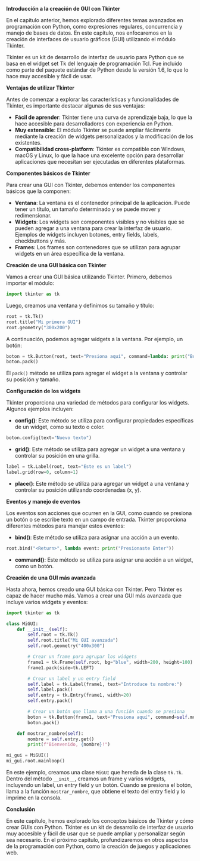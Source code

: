 **Introducción a la creación de GUI con Tkinter**

En el capítulo anterior, hemos explorado diferentes temas avanzados en programación con Python, como expresiones regulares, concurrencia y manejo de bases de datos. En este capítulo, nos enfocaremos en la creación de interfaces de usuario gráficos (GUI) utilizando el módulo Tkinter.

Tkinter es un kit de desarrollo de interfaz de usuario para Python que se basa en el widget set Tk del lenguaje de programación Tcl. Fue incluido como parte del paquete estándar de Python desde la versión 1.6, lo que lo hace muy accesible y fácil de usar.

**Ventajas de utilizar Tkinter**

Antes de comenzar a explorar las características y funcionalidades de Tkinter, es importante destacar algunas de sus ventajas:

* **Fácil de aprender**: Tkinter tiene una curva de aprendizaje baja, lo que la hace accesible para desarrolladores con experiencia en Python.
* **Muy extensible**: El módulo Tkinter se puede ampliar fácilmente mediante la creación de widgets personalizados y la modificación de los existentes.
* **Compatibilidad cross-platform**: Tkinter es compatible con Windows, macOS y Linux, lo que la hace una excelente opción para desarrollar aplicaciones que necesitan ser ejecutadas en diferentes plataformas.

**Componentes básicos de Tkinter**

Para crear una GUI con Tkinter, debemos entender los componentes básicos que la componen:

* **Ventana**: La ventana es el contenedor principal de la aplicación. Puede tener un título, un tamaño determinado y se puede mover y redimensionar.
* **Widgets**: Los widgets son componentes visibles y no visibles que se pueden agregar a una ventana para crear la interfaz de usuario. Ejemplos de widgets incluyen botones, entry fields, labels, checkbuttons y más.
* **Frames**: Los frames son contenedores que se utilizan para agrupar widgets en un área específica de la ventana.

**Creación de una GUI básica con Tkinter**

Vamos a crear una GUI básica utilizando Tkinter. Primero, debemos importar el módulo:
```python
import tkinter as tk
```
Luego, creamos una ventana y definimos su tamaño y título:
```python
root = tk.Tk()
root.title("Mi primera GUI")
root.geometry("300x200")
```
A continuación, podemos agregar widgets a la ventana. Por ejemplo, un botón:
```python
boton = tk.Button(root, text="Presiona aquí", command=lambda: print("Botón presionado"))
boton.pack()
```
El `pack()` método se utiliza para agregar el widget a la ventana y controlar su posición y tamaño.

**Configuración de los widgets**

Tkinter proporciona una variedad de métodos para configurar los widgets. Algunos ejemplos incluyen:

* **config()**: Este método se utiliza para configurar propiedades específicas de un widget, como su texto o color.
```python
boton.config(text="Nuevo texto")
```
* **grid()**: Este método se utiliza para agregar un widget a una ventana y controlar su posición en una grilla.
```python
label = tk.Label(root, text="Este es un label")
label.grid(row=0, column=1)
```
* **place()**: Este método se utiliza para agregar un widget a una ventana y controlar su posición utilizando coordenadas (x, y).

**Eventos y manejo de eventos**

Los eventos son acciones que ocurren en la GUI, como cuando se presiona un botón o se escribe texto en un campo de entrada. Tkinter proporciona diferentes métodos para manejar estos eventos:

* **bind()**: Este método se utiliza para asignar una acción a un evento.
```python
root.bind("<Return>", lambda event: print("Presionaste Enter"))
```
* **command()**: Este método se utiliza para asignar una acción a un widget, como un botón.

**Creación de una GUI más avanzada**

Hasta ahora, hemos creado una GUI básica con Tkinter. Pero Tkinter es capaz de hacer mucho más. Vamos a crear una GUI más avanzada que incluye varios widgets y eventos:

```python
import tkinter as tk

class MiGUI:
    def __init__(self):
        self.root = tk.Tk()
        self.root.title("Mi GUI avanzada")
        self.root.geometry("400x300")

        # Crear un frame para agrupar los widgets
        frame1 = tk.Frame(self.root, bg="blue", width=200, height=100)
        frame1.pack(side=tk.LEFT)

        # Crear un label y un entry field
        self.label = tk.Label(frame1, text="Introduce tu nombre:")
        self.label.pack()
        self.entry = tk.Entry(frame1, width=20)
        self.entry.pack()

        # Crear un botón que llama a una función cuando se presiona
        boton = tk.Button(frame1, text="Presiona aquí", command=self.mostrar_nombre)
        boton.pack()

    def mostrar_nombre(self):
        nombre = self.entry.get()
        print(f"Bienvenido, {nombre}!")

mi_gui = MiGUI()
mi_gui.root.mainloop()
```
En este ejemplo, creamos una clase `MiGUI` que hereda de la clase `tk.Tk`. Dentro del método `__init__`, creamos un frame y varios widgets, incluyendo un label, un entry field y un botón. Cuando se presiona el botón, llama a la función `mostrar_nombre`, que obtiene el texto del entry field y lo imprime en la consola.

**Conclusión**

En este capítulo, hemos explorado los conceptos básicos de Tkinter y cómo crear GUIs con Python. Tkinter es un kit de desarrollo de interfaz de usuario muy accesible y fácil de usar que se puede ampliar y personalizar según sea necesario. En el próximo capítulo, profundizaremos en otros aspectos de la programación con Python, como la creación de juegos y aplicaciones web.